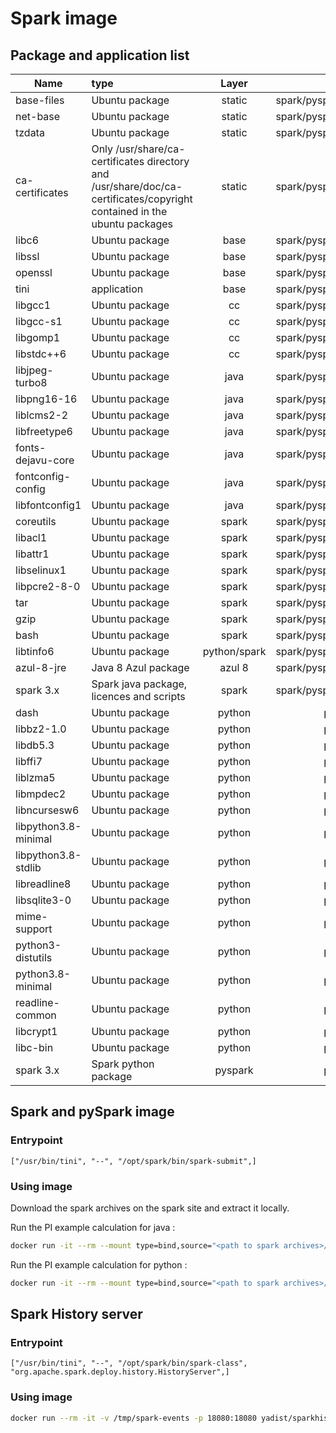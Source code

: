 # Spark image

## Package and application list

| Name                 | type                                                         | Layer       |    Image      |
| -------------------- | :----------------------------------------------------------- | :---------: | :-----------: |
| base-files           | Ubuntu package                                               | static      | spark/pyspark/historyserver  |
| net-base             | Ubuntu package                                               | static      | spark/pyspark/historyserver  |
| tzdata               | Ubuntu package                                               | static      | spark/pyspark/historyserver  |
| ca-certificates      | Only /usr/share/ca-certificates directory and /usr/share/doc/ca-certificates/copyright contained in the ubuntu packages | static | spark/pyspark/historyserver |
| libc6                | Ubuntu package                                               |  base       | spark/pyspark/historyserver  |
| libssl               | Ubuntu package                                               |  base       | spark/pyspark/historyserver  |
| openssl              | Ubuntu package                                               |  base       | spark/pyspark/historyserver  |
| tini                 | application                                                  |  base       | spark/pyspark/historyserver  |
| libgcc1              | Ubuntu package                                               |   cc        | spark/pyspark/historyserver  |
| libgcc-s1            | Ubuntu package                                               |   cc        | spark/pyspark/historyserver  |
| libgomp1             | Ubuntu package                                               |   cc        | spark/pyspark/historyserver  |
| libstdc++6           | Ubuntu package                                               |   cc        | spark/pyspark/historyserver  |
| libjpeg-turbo8       | Ubuntu package                                               | java        | spark/pyspark/historyserver  |
| libpng16-16          | Ubuntu package                                               | java        | spark/pyspark/historyserver  |
| liblcms2-2           | Ubuntu package                                               | java        | spark/pyspark/historyserver  |
| libfreetype6         | Ubuntu package                                               | java        | spark/pyspark/historyserver  |
| fonts-dejavu-core    | Ubuntu package                                               | java        | spark/pyspark/historyserver  |
| fontconfig-config    | Ubuntu package                                               | java        | spark/pyspark/historyserver  |
| libfontconfig1       | Ubuntu package                                               | java        | spark/pyspark/historyserver  |
| coreutils            | Ubuntu package                                               | spark       | spark/pyspark/historyserver  |
| libacl1              | Ubuntu package                                               | spark       | spark/pyspark/historyserver  |
| libattr1             | Ubuntu package                                               | spark       | spark/pyspark/historyserver  |
| libselinux1          | Ubuntu package                                               | spark       | spark/pyspark/historyserver  |
| libpcre2-8-0         | Ubuntu package                                               | spark       | spark/pyspark/historyserver  |
| tar                  | Ubuntu package                                               | spark       | spark/pyspark/historyserver  |
| gzip                 | Ubuntu package                                               | spark       | spark/pyspark/historyserver  |
| bash                 | Ubuntu package                                               | spark       | spark/pyspark/historyserver  |
| libtinfo6            | Ubuntu package                                               | python/spark| spark/pyspark/historyserver  |
| azul-8-jre           | Java 8 Azul package                                          | azul 8      | spark/pyspark/historyserver  |
| spark 3.x            | Spark java package, licences and scripts                     | spark       | spark/pyspark/historyserver  |
| dash                 | Ubuntu package                                               | python      | pyspark                      |
| libbz2-1.0           | Ubuntu package                                               | python      | pyspark                      |
| libdb5.3             | Ubuntu package                                               | python      | pyspark                      |
| libffi7              | Ubuntu package                                               | python      | pyspark                      |
| liblzma5             | Ubuntu package                                               | python      | pyspark                      |
| libmpdec2            | Ubuntu package                                               | python      | pyspark                      |
| libncursesw6         | Ubuntu package                                               | python      | pyspark                      |
| libpython3.8-minimal | Ubuntu package                                               | python      | pyspark                      |
| libpython3.8-stdlib  | Ubuntu package                                               | python      | pyspark                      |
| libreadline8         | Ubuntu package                                               | python      | pyspark                      |
| libsqlite3-0         | Ubuntu package                                               | python      | pyspark                      |
| mime-support         | Ubuntu package                                               | python      | pyspark                      |
| python3-distutils    | Ubuntu package                                               | python      | pyspark                      |
| python3.8-minimal    | Ubuntu package                                               | python      | pyspark                      |
| readline-common      | Ubuntu package                                               | python      | pyspark                      |
| libcrypt1            | Ubuntu package                                               | python      | pyspark                      |
| libc-bin             | Ubuntu package                                               | python      | pyspark                      |
| spark 3.x            | Spark python package                                         | pyspark     | pyspark                      |

## Spark and pySpark image
### Entrypoint

```Docker
["/usr/bin/tini", "--", "/opt/spark/bin/spark-submit",]
```

### Using image

Download the spark archives on the spark site and extract it locally.

Run the PI example calculation for java : 
```Bash
docker run -it --rm --mount type=bind,source="<path to spark archives>/examples/jars/",target=/home/nonroot/jars yadist/spark:3.2 --class org.apache.spark.examples.JavaSparkPi --jars /home/nonroot/jars/scopt_2.12-3.7.1.jar,/home/nonroot/jars/spark-examples_2.12-3.1.2.jar /home/nonroot/jars/spark-examples_2.12-3.1.2.jar
```
Run the PI example calculation for python : 
```Bash
docker run -it --rm --mount type=bind,source="<path to spark archives>/examples/src/main/python/",target=/home/nonroot/python yadist/pyspark:3.2 /home/nonroot/python/pi.py
```

## Spark History server
### Entrypoint

```Docker
["/usr/bin/tini", "--", "/opt/spark/bin/spark-class", "org.apache.spark.deploy.history.HistoryServer",]
```

### Using image

```Bash
docker run --rm -it -v /tmp/spark-events -p 18080:18080 yadist/sparkhistoryserver:3.2
```